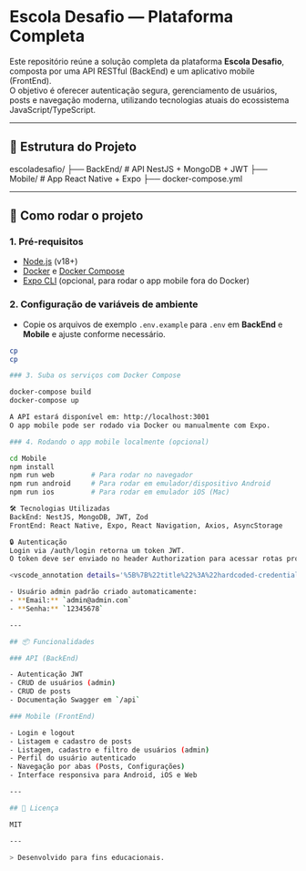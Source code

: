 # Escola Desafio — Plataforma Completa

Este repositório reúne a solução completa da plataforma **Escola Desafio**, composta por uma API RESTful (BackEnd) e um aplicativo mobile (FrontEnd).  
O objetivo é oferecer autenticação segura, gerenciamento de usuários, posts e navegação moderna, utilizando tecnologias atuais do ecossistema JavaScript/TypeScript.

---

## 📂 Estrutura do Projeto
escoladesafio/ ├── BackEnd/ # API NestJS + MongoDB + JWT ├── Mobile/ # App React Native + Expo ├── docker-compose.yml


---

## 🚀 Como rodar o projeto

### 1. Pré-requisitos

- [Node.js](https://nodejs.org/) (v18+)
- [Docker](https://www.docker.com/) e [Docker Compose](https://docs.docker.com/compose/)
- [Expo CLI](https://docs.expo.dev/get-started/installation/) (opcional, para rodar o app mobile fora do Docker)

### 2. Configuração de variáveis de ambiente

- Copie os arquivos de exemplo `.env.example` para `.env` em **BackEnd** e **Mobile** e ajuste conforme necessário.

```bash
cp  
cp 

### 3. Suba os serviços com Docker Compose

docker-compose build
docker-compose up

A API estará disponível em: http://localhost:3001
O app mobile pode ser rodado via Docker ou manualmente com Expo.

### 4. Rodando o app mobile localmente (opcional)

cd Mobile
npm install
npm run web         # Para rodar no navegador
npm run android     # Para rodar em emulador/dispositivo Android
npm run ios         # Para rodar em emulador iOS (Mac)

🛠️ Tecnologias Utilizadas
BackEnd: NestJS, MongoDB, JWT, Zod
FrontEnd: React Native, Expo, React Navigation, Axios, AsyncStorage

🔒 Autenticação
Login via /auth/login retorna um token JWT.
O token deve ser enviado no header Authorization para acessar rotas protegidas:

<vscode_annotation details='%5B%7B%22title%22%3A%22hardcoded-credentials%22%2C%22description%22%3A%22Embedding%20credentials%20in%20source%20code%20risks%20unauthorized%20access%22%7D%5D'> </vscode_annotation> Authorization: Bearer <token>

- Usuário admin padrão criado automaticamente:
- **Email:** `admin@admin.com`
- **Senha:** `12345678`

---

## 📦 Funcionalidades

### API (BackEnd)

- Autenticação JWT
- CRUD de usuários (admin)
- CRUD de posts
- Documentação Swagger em `/api`

### Mobile (FrontEnd)

- Login e logout
- Listagem e cadastro de posts
- Listagem, cadastro e filtro de usuários (admin)
- Perfil do usuário autenticado
- Navegação por abas (Posts, Configurações)
- Interface responsiva para Android, iOS e Web

---

## 📄 Licença

MIT

---

> Desenvolvido para fins educacionais.